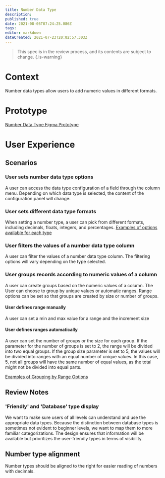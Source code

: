 ```yaml
---
title: Number Data Type
description: 
published: true
date: 2021-08-05T07:24:25.086Z
tags: 
editor: markdown
dateCreated: 2021-07-23T20:02:57.303Z
---
```


> This spec is in the review process, and its contents are subject to change. 
{.is-warning}

# Context
Number data types allow users to add numeric values in different formats. 

# Prototype
[Number Data Type Figma Prototype](https://www.figma.com/proto/Uaf1ntcldzK2U41Jhw6vS2/Mathesar-MVP?page-id=3043%3A25937&node-id=3118%3A23009&viewport=-201%2C-496%2C0.35054445266723633&scaling=contain&starting-point-node-id=3118%3A23009)

# User Experience

## Scenarios
### User sets number data type options
A user can access the data type configuration of a field through the column menu. Depending on which data type is selected, the content of the configuration panel will change.

### User sets different data type formats
When setting a number type, a user can pick from different formats, including decimals, floats, integers, and percentages.
[Examples of options available for each type](https://www.figma.com/proto/Uaf1ntcldzK2U41Jhw6vS2/Mathesar-MVP?page-id=3172%3A22488&node-id=3172%3A22489&viewport=682%2C424%2C0.9095099568367004&scaling=min-zoom)

### User filters the values of a number data type column
A user can filter the values of a number data type column. The filtering options will vary depending on the type selected. 

### User groups records according to numeric values of a column
A user can create groups based on the numeric values of a column. The User can choose to group by unique values or automatic ranges. Range options can be set so that groups are created by size or number of groups.

#### User defines range manually
A user can set a min and max value for a range and the increment size
#### User defines ranges automatically
A user can set the number of groups or the size for each group. If the parameter for the number of groups is set to 2, the range will be divided into two equal groups. If the group size parameter is set to 5, the values will be divided into ranges with an equal number of unique values. In this case, 5, not all groups will have the same number of equal values, as the total might not be divided into equal parts.

[Examples of Grouping by Range Options](https://www.figma.com/proto/Uaf1ntcldzK2U41Jhw6vS2/Mathesar-MVP?page-id=3458%3A26001&node-id=3469%3A27264&viewport=69%2C76%2C0.7793133854866028&scaling=min-zoom)

## Review Notes
### 'Friendly' and 'Database' type display
We want to make sure users of all levels can understand and use the appropriate data types. Because the distinction between database types is sometimes not evident to beginner levels, we want to map them to more familiar categorizations. The design ensures that information will be available but prioritizes the user-friendly types in terms of visibility.

## Number type alignment
Number types should be aligned to the right for easier reading of numbers with decimals.

